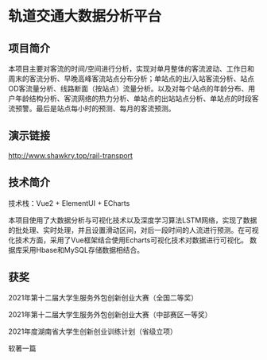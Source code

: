 

# 轨道交通大数据分析平台

## 项目简介

本项目主要对客流的时间/空间进行分析，实现对单月整体的客流波动、工作日和周末的客流分析、早晚高峰客流站点分布分析；单站点的出/入站客流分析、站点OD客流量分析、线路断面（按站点）流量分析。以及对每个站点的年龄分布、用户年龄结构分析、客流网络的热力分析、单站点的出站站点分析、单站点的时段客流预警。最后是站点每小时的预测、每月的客流预测。

## 演示链接

http://www.shawkry.top/rail-transport

## 技术简介

技术栈：Vue2 + ElementUI + ECharts

本项目使用了大数据分析与可视化技术以及深度学习算法LSTM网络，实现了数据的批处理、实时处理，并且设置滑动区间，对后一段时间的人流进行预测。在可视化技术方面，采用了Vue框架结合使用Echarts可视化技术对数据进行可视化。 数据库采用Hbase和MySQL存储数据相结合。

## 获奖

2021年第十二届大学生服务外包创新创业大赛（全国二等奖）

2021年第十二届大学生服务外包创新创业大赛（中部赛区一等奖）

2021年度湖南省大学生创新创业训练计划（省级立项）

软著一篇
